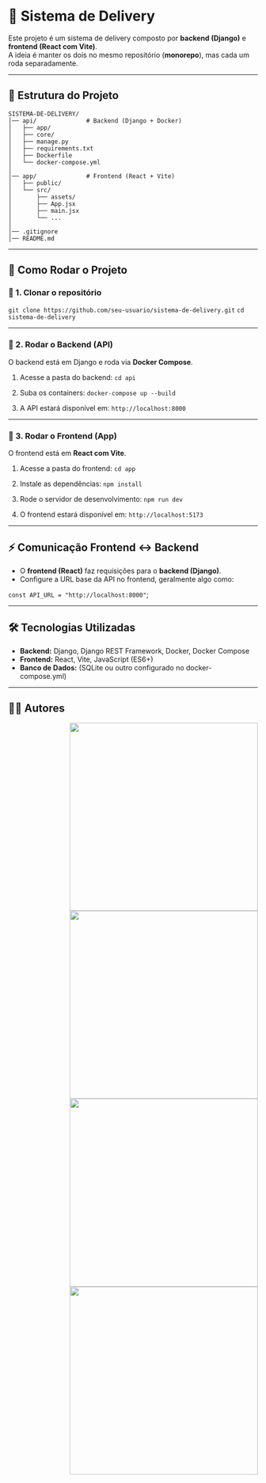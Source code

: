 # 🍔 Sistema de Delivery

Este projeto é um sistema de delivery composto por **backend (Django)** e **frontend (React com Vite)**.  
A ideia é manter os dois no mesmo repositório (**monorepo**), mas cada um roda separadamente.

---

## 📂 Estrutura do Projeto
```
SISTEMA-DE-DELIVERY/
│── api/              # Backend (Django + Docker)
│   ├── app/
│   ├── core/
│   ├── manage.py
│   ├── requirements.txt
│   ├── Dockerfile
│   └── docker-compose.yml
│
│── app/              # Frontend (React + Vite)
│   ├── public/
│   └── src/
│       ├── assets/
│       ├── App.jsx
│       ├── main.jsx
│       └── ...
│
│── .gitignore
│── README.md
```
---

## 🚀 Como Rodar o Projeto

### 🔹 1. Clonar o repositório
`git clone https://github.com/seu-usuario/sistema-de-delivery.git`
`cd sistema-de-delivery`

---

### 🔹 2. Rodar o **Backend (API)**
O backend está em Django e roda via **Docker Compose**.

1. Acesse a pasta do backend:
   `cd api`

2. Suba os containers:
   `docker-compose up --build`

3. A API estará disponível em:
   `http://localhost:8000`

---

### 🔹 3. Rodar o **Frontend (App)**
O frontend está em **React com Vite**.

1. Acesse a pasta do frontend:
   `cd app`

2. Instale as dependências:
   `npm install`

3. Rode o servidor de desenvolvimento:
   `npm run dev`

4. O frontend estará disponível em:
   `http://localhost:5173`

---

## ⚡ Comunicação Frontend ↔ Backend

- O **frontend (React)** faz requisições para o **backend (Django)**.  
- Configure a URL base da API no frontend, geralmente algo como:

`const API_URL = "http://localhost:8000"`;

---

## 🛠️ Tecnologias Utilizadas

- **Backend:** Django, Django REST Framework, Docker, Docker Compose  
- **Frontend:** React, Vite, JavaScript (ES6+)  
- **Banco de Dados:** (SQLite ou outro configurado no docker-compose.yml)  

---

## 👨‍💻 Autores
<div display="grid" justify-content="start" grid-template-columns="1fr 1fr">
<img align="right" width="380px" height="auto" src="https://github-readme-stats.vercel.app/api?username=MVNSouza&show_icons=true&theme=dracula&hide_border=true&locale=pt-BR&custom_title=MVNSouza">
<img align="right" width="380px" height="auto" src="https://github-readme-stats.vercel.app/api?username=Mateus-RF&show_icons=true&theme=dracula&hide_border=true&locale=pt-BR&custom_title=Mateus-RF">
<img align="right" width="380px" height="auto" src="https://github-readme-stats.vercel.app/api?username=lupercioneto&show_icons=true&theme=dracula&hide_border=true&locale=pt-BR&custom_title=lupercioneto">
<img align="right" width="380px" height="auto" src="https://github-readme-stats.vercel.app/api?username=digg0&show_icons=true&theme=dracula&hide_border=true&locale=pt-BR&custom_title=digg0">
</div>
